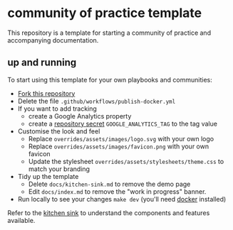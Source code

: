 # community of practice template

This repository is a template for starting a community of practice and accompanying documentation. 

## up and running

To start using this template for your own playbooks and communities:

* [Fork this repository](https://github.com/acodeninja/community-of-practice-template/fork)
* Delete the file `.github/workflows/publish-docker.yml`
* If you want to add tracking
  * create a Google Analytics property
  * create a [repository secret](https://docs.github.com/en/actions/security-guides/encrypted-secrets#creating-encrypted-secrets-for-a-repository) 
    `GOOGLE_ANALYTICS_TAG` to the tag value
* Customise the look and feel
  * Replace `overrides/assets/images/logo.svg` with your own logo
  * Replace `overrides/assets/images/favicon.png` with your own favicon
  * Update the stylesheet `overrides/assets/stylesheets/theme.css` to match your branding
* Tidy up the template
  * Delete `docs/kitchen-sink.md` to remove the demo page
  * Edit `docs/index.md` to remove the "work in progress" banner.
* Run locally to see your changes `make dev` (you'll need [docker](https://docs.docker.com/engine/install/) installed)

Refer to the [kitchen sink](https://acodeninja.github.io/community-of-practice-template/kitchen-sink/) to understand the
components and features available.
